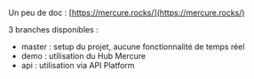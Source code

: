 Un peu de doc : [https://mercure.rocks/](https://mercure.rocks/)

3 branches disponibles : 
* master : setup du projet, aucune fonctionnalité de temps réel
* demo : utilisation du Hub Mercure
* api : utilisation via API Platform
